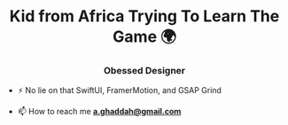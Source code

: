 <h1 align="center">Kid from Africa Trying To Learn The Game 🌍 </h1>
<h3 align="center">Obessed Designer </h3>

- ⚡ No lie on that SwiftUI, FramerMotion, and GSAP Grind

- 📫 How to reach me **a.ghaddah@gmail.com**
